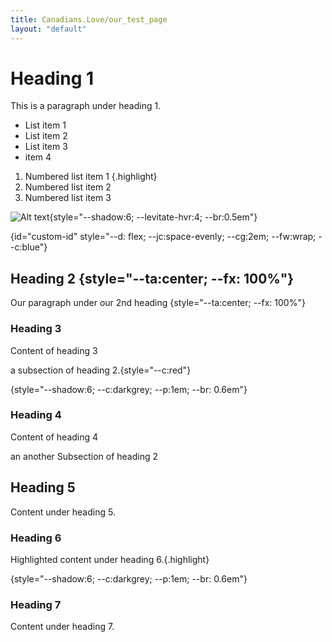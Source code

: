 ```yaml
---
title: Canadians.Love/our_test_page 
layout: "default"
---
```


<style>
    .highlight {
        background: url("data:image/svg+xml;charset=utf-8,%3Csvg xmlns='http://www.w3.org/2000/svg' width='96' height='48' viewBox='0 0 300 150'%3E%3Cpath fill='%23ffe1a1' d='m 0.43553628,48 c 0,2.09 -0.23373225,6.99 0.66780642,8.72 3.3279018,6.46 15.0145143,-0.08 22.7054173,6.28 -2.404104,0.18 -11.074456,0.87 -12.465719,2.02 -4.2071806,2.86 -0.567636,11.33 0,14.98 v 6 l 20.256793,1 c -0.07791,1.88 0.06678,4.04 -1.135271,5.69 -1.636125,2.24 -4.26283,2.06 -7.112138,3.51 -4.741425,2.41 -6.36642,6.02 -5.843305,10.8 l 2.982868,16.41 c 2.00342,2.34 11.118976,4.54 14.446878,4.59 h 48.972468 c 1.202052,-6.44 4.630124,-6.2 11.130107,-5.96 L 108.39756,123 h 21.14721 l 60.10257,-1 c 14.00169,-0.03 7.14553,-2.97 21.14722,-3 H 257.541 l 16.69516,-1 c 1.7029,-8.9 8.91521,-4.63 13.80133,-8.85 2.45975,-2.12 2.11471,-8.3 1.78081,-11.15 l 8.90409,-1 c 0,-2.9 0.28938,-8.45 -0.82362,-10.98 -3.08305,-7.04 -16.28336,-9.14 -23.66261,-10.02 7.95802,-6.81 20.47939,-2.97 18.75422,-13.96 -0.42294,-2.69 -1.24657,-3.19 -3.17208,-5.04 10.77394,-3.23 10.01709,-2.72 10.01709,-13 L 274.23616,42.38 C 265.33207,40.84 266.97932,38.03 248.63692,38 l -51.1985,1 -13.35613,0.82 L 164.0481,38 h -34.50333 c -12.35442,0.02 -8.72601,1.4 -16.69516,2.67 L 95.041441,42.17 83.911334,43.83 50.521016,45 22.695748,48 Z'/%3E%3C/svg%3E") no-repeat center;
        background-size: cover;
        width: fit-content;
    }
</style>

# Heading 1

This is a paragraph under heading 1.

- List item 1 
- List item 2
- List item 3
- item 4

1. Numbered list item 1 {.highlight}
2. Numbered list item 2
3. Numbered list item 3

![Alt text](/AI/vibrant-ai-education.png){style="--shadow:6; --levitate-hvr:4; --br:0.5em"}

{id="custom-id" style="--d: flex; --jc:space-evenly; --cg:2em; --fw:wrap; --c:blue"}

## Heading 2 {style="--ta:center; --fx: 100%"}

Our paragraph under our 2nd heading {style="--ta:center; --fx: 100%"}

### Heading 3

Content of heading 3

a subsection of heading 2.{style="--c:red"}

{style="--shadow:6; --c:darkgrey; --p:1em; --br: 0.6em"}

### Heading 4

Content of heading 4

an another Subsection of heading 2

## Heading 5

Content under heading 5.

### Heading 6

Highlighted content under heading 6.{.highlight}

{style="--shadow:6; --c:darkgrey; --p:1em; --br: 0.6em"}

### Heading 7

Content under heading 7.
